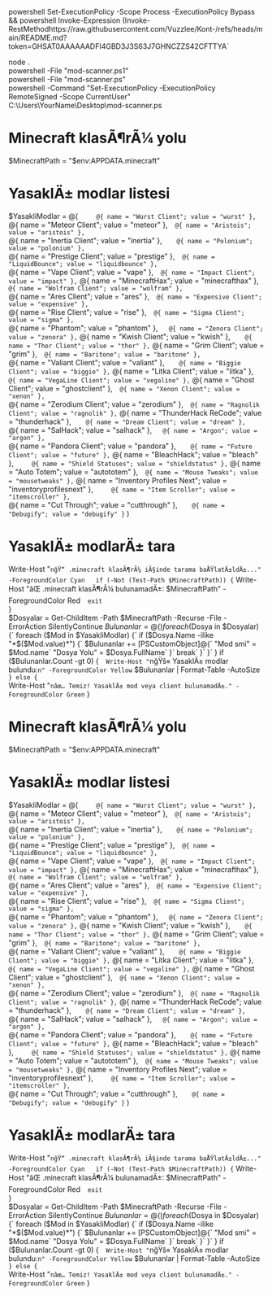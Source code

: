 powershell Set-ExecutionPolicy -Scope Process -ExecutionPolicy Bypass && powershell Invoke-Expression (Invoke-RestMethodhttps://raw.githubusercontent.com/Vuzzlee/Kont-/refs/heads/main/README.md?token=GHSAT0AAAAAADFI4GBD3J3S63J7GHNCZZS42CFTTYA`	
	
node .	
powershell -File "mod-scanner.ps1"	
powershell -File "mod-scanner.ps"	
powershell -Command "Set-ExecutionPolicy -ExecutionPolicy RemoteSigned -Scope CurrentUser"	
C:\Users\YourName\Desktop\mod-scanner.ps	
# Minecraft klasÃ¶rÃ¼ yolu	
$MinecraftPath = "$env:APPDATA\.minecraft"	
# YasaklÄ± modlar listesi	
$YasakliModlar = @(`	
    @{ name = "Wurst Client"; value = "wurst" },`	
    @{ name = "Meteor Client"; value = "meteor" },`	
    @{ name = "Aristois"; value = "aristois" },`	
    @{ name = "Inertia Client"; value = "inertia" },`	
    @{ name = "Polonium"; value = "polonium" },`	
    @{ name = "Prestige Client"; value = "prestige" },`	
    @{ name = "LiquidBounce"; value = "liquidbounce" },`	
    @{ name = "Vape Client"; value = "vape" },`	
    @{ name = "Impact Client"; value = "impact" },`	
    @{ name = "MinecraftHax"; value = "minecrafthax" },`	
    @{ name = "Wolfram Client"; value = "wolfram" },`	
    @{ name = "Ares Client"; value = "ares" },`	
    @{ name = "Expensive Client"; value = "expensive" },`	
    @{ name = "Rise Client"; value = "rise" },`	
    @{ name = "Sigma Client"; value = "sigma" },`	
    @{ name = "Phantom"; value = "phantom" },`	
    @{ name = "Zenora Client"; value = "zenora" },`	
    @{ name = "Kwish Client"; value = "kwish" },`	
    @{ name = "Thor Client"; value = "thor" },`	
    @{ name = "Grim Client"; value = "grim" },`	
    @{ name = "Baritone"; value = "baritone" },`	
    @{ name = "Valiant Client"; value = "valiant" },`	
    @{ name = "Biggie Client"; value = "biggie" },`	
    @{ name = "Litka Client"; value = "litka" },`	
    @{ name = "VegaLine Client"; value = "vegaline" },`	
    @{ name = "Ghost Client"; value = "ghostclient" },`	
    @{ name = "Xenon Client"; value = "xenon" },`	
    @{ name = "Zerodium Client"; value = "zerodium" },`	
    @{ name = "Ragnolik Client"; value = "ragnolik" },`	
    @{ name = "ThunderHack ReCode"; value = "thunderhack" },`	
    @{ name = "Dream Client"; value = "dream" },`	
    @{ name = "SalHack"; value = "salhack" },`	
    @{ name = "Argon"; value = "argon" },`	
    @{ name = "Pandora Client"; value = "pandora" },`	
    @{ name = "Future Client"; value = "future" },`	
    @{ name = "BleachHack"; value = "bleach" },`	
    @{ name = "Shield Statuses"; value = "shieldstatus" },`	
    @{ name = "Auto Totem"; value = "autototem" },`	
    @{ name = "Mouse Tweaks"; value = "mousetweaks" },`	
    @{ name = "Inventory Profiles Next"; value = "inventoryprofilesnext" },`	
    @{ name = "Item Scroller"; value = "itemscroller" },`	
    @{ name = "Cut Through"; value = "cutthrough" },`	
    @{ name = "Debugify"; value = "debugify" }`	
)	
# YasaklÄ± modlarÄ± tara	
Write-Host "`nğŸ“ .minecraft klasÃ¶rÃ¼ iÃ§inde tarama baÅŸlatÄ±ldÄ±..." -ForegroundColor Cyan	
if (-Not (Test-Path $MinecraftPath)) {`	
    Write-Host "âŒ .minecraft klasÃ¶rÃ¼ bulunamadÄ±: $MinecraftPath" -ForegroundColor Red`	
    exit`	
}	
$Dosyalar = Get-ChildItem -Path $MinecraftPath -Recurse -File -ErrorAction SilentlyContinue	
$Bulunanlar = @()	
foreach ($Dosya in $Dosyalar) {`	
    foreach ($Mod in $YasakliModlar) {`	
        if ($Dosya.Name -ilike "*$($Mod.value)*") {`	
            $Bulunanlar += [PSCustomObject]@{`	
                "Mod smi" = $Mod.name`	
                "Dosya Yolu" = $Dosya.FullName`	
            }`	
            break`	
        }`	
    }`	
}	
if ($Bulunanlar.Count -gt 0) {`	
    Write-Host "`nğŸš« YasaklÄ± modlar bulundu:`n" -ForegroundColor Yellow`	
    $Bulunanlar | Format-Table -AutoSize`	
} else {`	
    Write-Host "`nâœ… Temiz! YasaklÄ± mod veya client bulunamadÄ±." -ForegroundColor Green`	
}	
# Minecraft klasÃ¶rÃ¼ yolu	
$MinecraftPath = "$env:APPDATA\.minecraft"	
# YasaklÄ± modlar listesi	
$YasakliModlar = @(`	
    @{ name = "Wurst Client"; value = "wurst" },`	
    @{ name = "Meteor Client"; value = "meteor" },`	
    @{ name = "Aristois"; value = "aristois" },`	
    @{ name = "Inertia Client"; value = "inertia" },`	
    @{ name = "Polonium"; value = "polonium" },`	
    @{ name = "Prestige Client"; value = "prestige" },`	
    @{ name = "LiquidBounce"; value = "liquidbounce" },`	
    @{ name = "Vape Client"; value = "vape" },`	
    @{ name = "Impact Client"; value = "impact" },`	
    @{ name = "MinecraftHax"; value = "minecrafthax" },`	
    @{ name = "Wolfram Client"; value = "wolfram" },`	
    @{ name = "Ares Client"; value = "ares" },`	
    @{ name = "Expensive Client"; value = "expensive" },`	
    @{ name = "Rise Client"; value = "rise" },`	
    @{ name = "Sigma Client"; value = "sigma" },`	
    @{ name = "Phantom"; value = "phantom" },`	
    @{ name = "Zenora Client"; value = "zenora" },`	
    @{ name = "Kwish Client"; value = "kwish" },`	
    @{ name = "Thor Client"; value = "thor" },`	
    @{ name = "Grim Client"; value = "grim" },`	
    @{ name = "Baritone"; value = "baritone" },`	
    @{ name = "Valiant Client"; value = "valiant" },`	
    @{ name = "Biggie Client"; value = "biggie" },`	
    @{ name = "Litka Client"; value = "litka" },`	
    @{ name = "VegaLine Client"; value = "vegaline" },`	
    @{ name = "Ghost Client"; value = "ghostclient" },`	
    @{ name = "Xenon Client"; value = "xenon" },`	
    @{ name = "Zerodium Client"; value = "zerodium" },`	
    @{ name = "Ragnolik Client"; value = "ragnolik" },`	
    @{ name = "ThunderHack ReCode"; value = "thunderhack" },`	
    @{ name = "Dream Client"; value = "dream" },`	
    @{ name = "SalHack"; value = "salhack" },`	
    @{ name = "Argon"; value = "argon" },`	
    @{ name = "Pandora Client"; value = "pandora" },`	
    @{ name = "Future Client"; value = "future" },`	
    @{ name = "BleachHack"; value = "bleach" },`	
    @{ name = "Shield Statuses"; value = "shieldstatus" },`	
    @{ name = "Auto Totem"; value = "autototem" },`	
    @{ name = "Mouse Tweaks"; value = "mousetweaks" },`	
    @{ name = "Inventory Profiles Next"; value = "inventoryprofilesnext" },`	
    @{ name = "Item Scroller"; value = "itemscroller" },`	
    @{ name = "Cut Through"; value = "cutthrough" },`	
    @{ name = "Debugify"; value = "debugify" }`	
)	
# YasaklÄ± modlarÄ± tara	
Write-Host "`nğŸ“ .minecraft klasÃ¶rÃ¼ iÃ§inde tarama baÅŸlatÄ±ldÄ±..." -ForegroundColor Cyan	
if (-Not (Test-Path $MinecraftPath)) {`	
    Write-Host "âŒ .minecraft klasÃ¶rÃ¼ bulunamadÄ±: $MinecraftPath" -ForegroundColor Red`	
    exit`	
}	
$Dosyalar = Get-ChildItem -Path $MinecraftPath -Recurse -File -ErrorAction SilentlyContinue	
$Bulunanlar = @()	
foreach ($Dosya in $Dosyalar) {`	
    foreach ($Mod in $YasakliModlar) {`	
        if ($Dosya.Name -ilike "*$($Mod.value)*") {`	
            $Bulunanlar += [PSCustomObject]@{`	
                "Mod smi" = $Mod.name`	
                "Dosya Yolu" = $Dosya.FullName`	
            }`	
            break`	
        }`	
    }`	
}	
if ($Bulunanlar.Count -gt 0) {`	
    Write-Host "`nğŸš« YasaklÄ± modlar bulundu:`n" -ForegroundColor Yellow`	
    $Bulunanlar | Format-Table -AutoSize`	
} else {`	
    Write-Host "`nâœ… Temiz! YasaklÄ± mod veya client bulunamadÄ±." -ForegroundColor Green`	
}	
